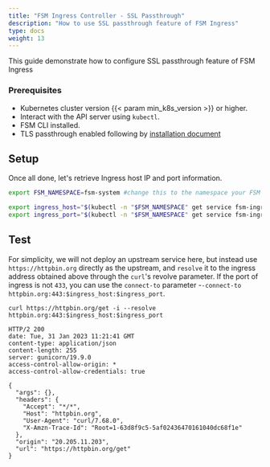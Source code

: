 ```yaml
---
title: "FSM Ingress Controller - SSL Passthrough"
description: "How to use SSL passthrough feature of FSM Ingress"
type: docs
weight: 13
---
```


This guide demonstrate how to configure SSL passthrough feature of FSM Ingress

### Prerequisites

- Kubernetes cluster version {{< param min_k8s_version >}} or higher.
- Interact with the API server using `kubectl`.
- FSM CLI installed.
- TLS passthrough enabled following by [installation document](/guides/traffic_management/ingress/fsm_ingress/tls_passthrough/#installation)

## Setup

Once all done, let's retrieve Ingress host IP and port information.

```bash
export FSM_NAMESPACE=fsm-system #change this to the namespace your FSM ingress installed in

export ingress_host="$(kubectl -n "$FSM_NAMESPACE" get service fsm-ingress -o jsonpath='{.status.loadBalancer.ingress[0].ip}')"
export ingress_port="$(kubectl -n "$FSM_NAMESPACE" get service fsm-ingress -o jsonpath='{.spec.ports[?(@.name=="https")].port}')"
```

## Test

For simplicity, we will not deploy an upstream service here, but instead use `https://httpbin.org` directly as the upstream, and `resolve` it to the ingress address obtained above through the `curl`'s revolve parameter. If the port of ingress is not `433`, you can use the `connect-to` parameter -`-connect-to httpbin.org:443:$ingress_host:$ingress_port`.

```shell
curl https://httpbin.org/get -i --resolve httpbin.org:443:$ingress_host:$ingress_port

HTTP/2 200
date: Tue, 31 Jan 2023 11:21:41 GMT
content-type: application/json
content-length: 255
server: gunicorn/19.9.0
access-control-allow-origin: *
access-control-allow-credentials: true

{
  "args": {},
  "headers": {
    "Accept": "*/*",
    "Host": "httpbin.org",
    "User-Agent": "curl/7.68.0",
    "X-Amzn-Trace-Id": "Root=1-63d8f9c5-5af02436470161040dc68f1e"
  },
  "origin": "20.205.11.203",
  "url": "https://httpbin.org/get"
}
```